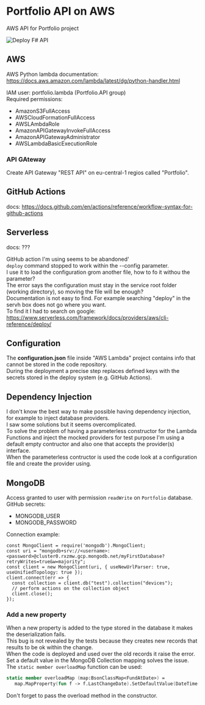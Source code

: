 # Portfolio API on AWS
AWS API for Portfolio project

![Deploy F# API](https://github.com/alex-piccione/portfolio-API-AWS/actions/workflows/deploy%20fsharp.yml/badge.svg)


## AWS
AWS Python lambda documentation: https://docs.aws.amazon.com/lambda/latest/dg/python-handler.html

IAM user: portfolio.lambda (Portfolio.API group)  
Required permissions:
- AmazonS3FullAccess
- AWSCloudFormationFullAccess
- AWSLAmbdaRole
- AmazonAPIGatewayInvokeFullAccess
- AmazonAPIGatewayAdministrator
- AWSLambdaBasicExecutionRole


### API GAteway

Create API Gateway "REST API" on eu-central-1 regios called "Portfolio".  


## GitHub Actions
docs: https://docs.github.com/en/actions/reference/workflow-syntax-for-github-actions

## Serverless
docs: ???

GitHub action I'm using seems to be abandoned'  
``deploy`` command stopped to work within the --config parameter.  
I use it to load the configuration grom another file, how to fo it withou the parameter?  
The error says the configuration must stay in the service root folder (working directory), so moving the file will be enough?  
Documentation is not easy to find. For example searching "deploy" in the servh box does not go where you want.  
To find it I had to search on google: https://www.serverless.com/framework/docs/providers/aws/cli-reference/deploy/  


## Configuration
The __configuration.json__ file inside "AWS Lambda" project contains info that cannot be stored in the code repository.  
During the deployment a precise step replaces defined keys with the secrets stored in the deploy system (e.g. GitHub Actions).  

## Dependency Injection
I don't know the best way to make possible having dependency injection, for example to inject database providers.  
I saw some solutions but it seems overcomplicated.  
To solve the problem of having a parameterless constructor for the Lambda Functions and inject the mocked providers for test purpose
I'm using a default empty contructor and also one that accepts the provider(s) interface.  
When the parameterless contructor is used the code look at a configuration file and create the provider using.  


## MongoDB

Access granted to user with permission ``readWrite`` on ``Portfolio`` database.  
GitHub secrets:
- MONGODB_USER
- MONGODB_PASSWORD

Connection example:
```
const MongoClient = require('mongodb').MongoClient;
const uri = "mongodb+srv://<username>:<password>@cluster0.rxzmw.gcp.mongodb.net/myFirstDatabase?retryWrites=true&w=majority";
const client = new MongoClient(uri, { useNewUrlParser: true, useUnifiedTopology: true });
client.connect(err => {
  const collection = client.db("test").collection("devices");
  // perform actions on the collection object
  client.close();
});
```


### Add a new property
When a new property is added to the type stored in the database it makes the deserialization fails.  
This bug is not revealed by the tests because they creates new records that results to be ok within the change.  
When the code is deployed and used over the old records it raise the error.  
Set a default value in the MongoDB Collection mapping solves the issue.  
The ``static member overloadMap`` function can be used:
```fsharp
static member overloadMap (map:BsonClassMap<FundAtDate>) = 
   map.MapProperty(fun f -> f.LastChangeDate).SetDefaultValue(DateTime(2000, 01, 01)) |> ignore
```

Don't forget to pass the overload method in the constructor.
